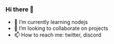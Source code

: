 ### Hi there 👋

- 🌱 I’m currently learning nodejs
- 👯 I’m looking to collaborate on projects
- 📫 How to reach me: twitter, discord
